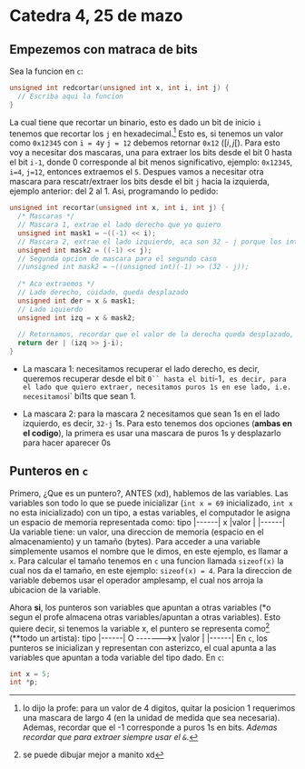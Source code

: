 # Catedra 4, 25 de mazo

## Empezemos con matraca de bits

Sea la funcion en `c`:

``` c
unsigned int redcortar(unsigned int x, int i, int j) {
  // Escriba aqui la funcion 
}
```

La cual tiene que recortar un binario, esto es dado un bit de inicio `i` tenemos que recortar los `j` en hexadecimal.[^1] Esto es, si tenemos un valor como `0x12345` con `i = 4`y `j = 12` debemos retornar `0x12` ($[i, j[$). Para esto voy a necesitar dos mascaras, una para extraer los bits desde el bit 0 hasta el bit `i-1`, donde 0 corresponde al bit menos significativo, ejemplo: `0x12345`, `i=4`, `j=12`, entonces extraemos el `5`. Despues vamos a necesitar otra mascara para rescatr/extraer los bits desde el bit `j` hacia la izquierda, ejemplo anterior: del 2 al 1.
Asi, programando lo pedido:

``` c
unsigned int recortar(unsigned int x, int i, int j) {
  /* Mascaras */
  // Mascara 1, extrae el lado derecho que yo quiero
  unsigned int mask1 = ~((-1) << i);
  // Mascara 2, extrae el lado izquierdo, aca son 32 - j porque los int son de 32 bits de largo
  unsigned int mask2 = ((-1) << j);
  // Segunda opcion de mascara para el segundo caso 
  //unsigned int mask2 = ~((unsigned int)(-1) >> (32 - j));
  
  /* Aca extraemos */
  // Lado derecho, cuidado, queda desplazado 
  unsigned int der = x & mask1;
  // Lado iquierdo
  unsigned int izq = x & mask2;
  
  // Retornamos, recordar que el valor de la derecha queda desplazado, hay que arreglarlo
  return der | (izq >> j-i);
}
```

- La mascara 1: necesitamos recuperar el lado derecho, es decir, queremos recuperar desde el bit `0`` hasta el bit`i-1`, es decir, para el lado que quiero extraer, necesitamos puros 1s en ese lado, i.e. necesitamos`i` bi1ts que sean 1.

- La mascara 2: para la mascara 2 necesitamos que sean 1s en el lado izquierdo, es decir, `32-j` 1s. Para esto tenemos dos opciones (**ambas en el codigo**), la primera es usar una mascara de puros 1s y desplazarlo para hacer aparecer 0s

## Punteros en `c`

Primero, ¿Que es un puntero?, ANTES (xd), hablemos de las variables. Las variables son todo lo que se puede inicializar (`int x = 69` inicializado, `int x` no esta inicializado) con un tipo, a estas variables, el computador le asigna un espacio de memoria representada como:
    tipo
  |------|
x |valor |
  |------|
Ua variable tiene: un valor, una direccion de memoria (espacio en el almacenamiento) y un tamaño (bytes). Para acceder a una variable simplemente usamos el nombre que le dimos, en este ejemplo, es llamar a `x`. Para calcular el tamaño tenemos en `c` una funcion llamada `sizeof(x)` la cual nos da el tamaño, en este ejemplo: `sizeof(x) = 4`. Para la direccion de variable debemos usar el operador amplesamp, el cual nos arroja la ubicacion de la variable.

Ahora **si**, los punteros son variables que apuntan a otras variables (*o segun el profe almacena otras variables/apuntan a otras variables). Esto quiere decir, si tenemos la variable x, el puntero se representa como[^2] (**todo un artista):
                tipo
              |------|
  O ------->x |valor |
              |------|
En `c`, los punteros se inicializan y representan con asterizco, el cual apunta a las variables que apuntan a toda variable del tipo dado. En `c`:

``` c
int x = 5;
int *p; 
```

[^1]: lo dijo la profe: para un valor de 4 digitos, quitar la posicion 1 requerimos una mascara de largo 4 (en la unidad de medida que sea necesaria). Ademas, recordar que el -1 corresponde a puros 1s en bits. *Ademas recordar que para extraer siempre usar el `&`*.
[^2]: se puede dibujar mejor a manito xd
